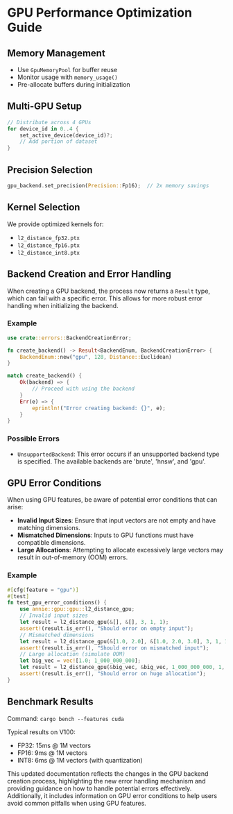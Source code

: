 # GPU Performance Optimization Guide

## Memory Management
- Use `GpuMemoryPool` for buffer reuse
- Monitor usage with `memory_usage()`
- Pre-allocate buffers during initialization

## Multi-GPU Setup
```rust
// Distribute across 4 GPUs
for device_id in 0..4 {
    set_active_device(device_id)?;
    // Add portion of dataset
}
```

## Precision Selection
```rust
gpu_backend.set_precision(Precision::Fp16);  // 2x memory savings
```

## Kernel Selection
We provide optimized kernels for:
- `l2_distance_fp32.ptx`
- `l2_distance_fp16.ptx`
- `l2_distance_int8.ptx`

## Backend Creation and Error Handling

When creating a GPU backend, the process now returns a `Result` type, which can fail with a specific error. This allows for more robust error handling when initializing the backend.

### Example
```rust
use crate::errors::BackendCreationError;

fn create_backend() -> Result<BackendEnum, BackendCreationError> {
    BackendEnum::new("gpu", 128, Distance::Euclidean)
}

match create_backend() {
    Ok(backend) => {
        // Proceed with using the backend
    }
    Err(e) => {
        eprintln!("Error creating backend: {}", e);
    }
}
```

### Possible Errors
- `UnsupportedBackend`: This error occurs if an unsupported backend type is specified. The available backends are 'brute', 'hnsw', and 'gpu'.

## GPU Error Conditions

When using GPU features, be aware of potential error conditions that can arise:

- **Invalid Input Sizes**: Ensure that input vectors are not empty and have matching dimensions.
- **Mismatched Dimensions**: Inputs to GPU functions must have compatible dimensions.
- **Large Allocations**: Attempting to allocate excessively large vectors may result in out-of-memory (OOM) errors.

### Example
```rust
#[cfg(feature = "gpu")]
#[test]
fn test_gpu_error_conditions() {
    use annie::gpu::gpu::l2_distance_gpu;
    // Invalid input sizes
    let result = l2_distance_gpu(&[], &[], 3, 1, 1);
    assert!(result.is_err(), "Should error on empty input");
    // Mismatched dimensions
    let result = l2_distance_gpu(&[1.0, 2.0], &[1.0, 2.0, 3.0], 3, 1, 1);
    assert!(result.is_err(), "Should error on mismatched input");
    // Large allocation (simulate OOM)
    let big_vec = vec![1.0; 1_000_000_000];
    let result = l2_distance_gpu(&big_vec, &big_vec, 1_000_000_000, 1, 1);
    assert!(result.is_err(), "Should error on huge allocation");
}
```

## Benchmark Results

Command: `cargo bench --features cuda`

Typical results on V100:
- FP32: 15ms @ 1M vectors
- FP16: 9ms @ 1M vectors
- INT8: 6ms @ 1M vectors (with quantization)

This updated documentation reflects the changes in the GPU backend creation process, highlighting the new error handling mechanism and providing guidance on how to handle potential errors effectively. Additionally, it includes information on GPU error conditions to help users avoid common pitfalls when using GPU features.